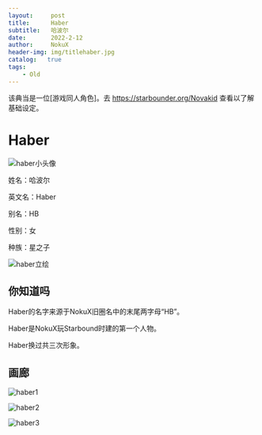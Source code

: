 ```yaml
---
layout:     post
title:      Haber
subtitle:   哈波尔
date:       2022-2-12
author:     NokuX
header-img: img/titlehaber.jpg
catalog:   true
tags:
    - Old
---
```


该典当是一位[游戏同人角色]。去 https://starbounder.org/Novakid 查看以了解基础设定。
 
# Haber

![haber小头像]({{site.baseurl}}/img-post/haber.jpg)

姓名：哈波尔

英文名：Haber

别名：HB

性别：女

种族：星之子

![haber立绘]({{site.baseurl}}/img-post/haber.png)

## 你知道吗

Haber的名字来源于NokuX旧圈名中的末尾两字母“HB”。

Haber是NokuX玩Starbound时建的第一个人物。

Haber换过共三次形象。

## 画廊

![haber1]({{site.baseurl}}/img-post/haber%20(1).png)

![haber2]({{site.baseurl}}/img-post/haber%20(2).png)

![haber3]({{site.baseurl}}/img-post/haber%20(3).png)
